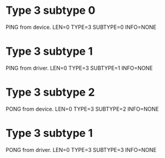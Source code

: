 Type 3 subtype 0
================
PING from device.
LEN=0
TYPE=3
SUBTYPE=0
INFO=NONE

Type 3 subtype 1
================
PING from driver.
LEN=0
TYPE=3
SUBTYPE=1
INFO=NONE

Type 3 subtype 2
================
PONG from device.
LEN=0
TYPE=3
SUBTYPE=2
INFO=NONE

Type 3 subtype 1
================
PONG from driver.
LEN=0
TYPE=3
SUBTYPE=3
INFO=NONE
